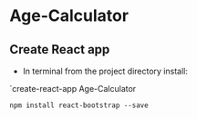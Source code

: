# Age-Calculator

## Create React app

- In terminal from the project directory install:

`create-react-app Age-Calculator


`npm install react-bootstrap --save`

